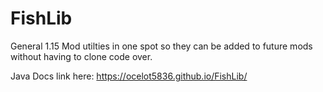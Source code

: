 # FishLib

General 1.15 Mod utilties in one spot so they can be added to future mods without having to clone code over.

Java Docs link here: https://ocelot5836.github.io/FishLib/
